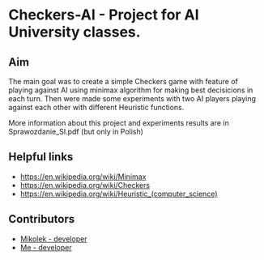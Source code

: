 # Checkers-AI - Project for AI University classes. 

## Aim
 
 The main goal was to create a simple Checkers game with feature of playing against AI using minimax algorithm for making best decisicions in each turn. Then were made some experiments with two AI players playing against each other with different Heuristic functions.

 More information about this project and experiments results are in Sprawozdanie_SI.pdf (but only in Polish)

 ## Helpful links
 - https://en.wikipedia.org/wiki/Minimax
 - https://en.wikipedia.org/wiki/Checkers
 - https://en.wikipedia.org/wiki/Heuristic_(computer_science)
 
 ## Contributors

 - [Mikolek - developer](https://github.com/MikolekN)
 - [Me - developer](https://github.com/dlydka)
